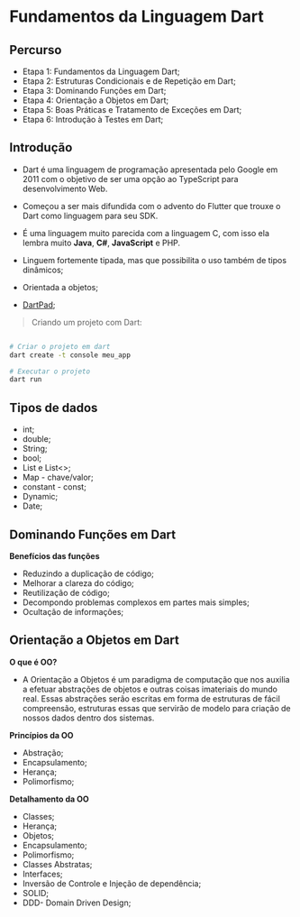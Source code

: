# Fundamentos da Linguagem Dart

## Percurso

- Etapa 1: Fundamentos da Linguagem Dart;
- Etapa 2: Estruturas Condicionais e de Repetição em Dart;
- Etapa 3: Dominando Funções em Dart;
- Etapa 4: Orientação a Objetos em Dart;
- Etapa 5: Boas Práticas e Tratamento de Exceções em Dart;
- Etapa 6: Introdução à Testes em Dart;

## Introdução

- Dart é uma linguagem de programação apresentada pelo Google em 2011 com o objetivo de ser uma opção ao TypeScript para desenvolvimento Web.

- Começou a ser mais difundida com o advento do Flutter que trouxe o Dart como linguagem para seu SDK.

- É uma linguagem muito parecida com a linguagem C, com isso ela lembra muito **Java**, **C#**, **JavaScript** e PHP.

- Linguem fortemente tipada, mas que possibilita o uso também de tipos dinâmicos;

- Orientada a objetos;

- [DartPad](https://dartpad.dartlang.org/);

> Criando um projeto com Dart:

```bash

# Criar o projeto em dart
dart create -t console meu_app

# Executar o projeto
dart run
```

## Tipos de dados

- int;
- double;
- String;
- bool;
- List e List<>;
- Map - chave/valor;
- constant - const;
- Dynamic;
- Date;

## Dominando Funções em Dart

**Benefícios das funções**

- Reduzindo a duplicação de código;
- Melhorar a clareza do código;
- Reutilização de código;
- Decompondo problemas complexos em partes mais simples;
- Ocultação de informações;

## Orientação a Objetos em Dart

**O que é OO?**

- A Orientação a Objetos é um paradigma de computação que nos auxilia a efetuar abstrações de objetos e outras coisas imateriais do mundo real. Essas abstrações serão escritas em forma de estruturas de fácil compreensão, estruturas essas que servirão de modelo para criação de nossos dados dentro dos sistemas.

**Princípios da OO**

- Abstração;
- Encapsulamento;
- Herança;
- Polimorfismo;

**Detalhamento da OO**

- Classes;
- Herança;
- Objetos;
- Encapsulamento;
- Polimorfismo;
- Classes Abstratas;
- Interfaces;
- Inversão de Controle e Injeção de dependência;
- SOLID;
- DDD- Domain Driven Design;
